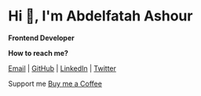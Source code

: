 # Hi 👋, I'm Abdelfatah Ashour

**Frontend Developer**

**How to reach me?**

[Email](mailto:abdelfatahashour4@gmail.com) |
[GitHub](https://github.com/abdelfatah-ashour) |
[LinkedIn](https://www.linkedin.com/in/abdelfatah-ashour) |
[Twitter](https://twitter.com/abdoashour07)

Support me [Buy me a Coffee](https://www.buymeacoffee.com/abdelfatah)
